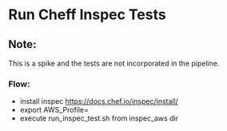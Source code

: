 # Run Cheff Inspec Tests 

## Note:

This is a spike and the tests are not incorporated in the pipeline.

### Flow:

- install inspec https://docs.chef.io/inspec/install/
- export AWS_Profile=<what profile you want to use>
- execute run_inspec_test.sh from inspec_aws dir